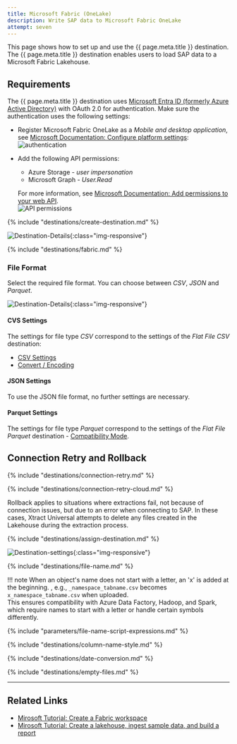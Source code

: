 ```yaml
---
title: Microsoft Fabric (OneLake)
description: Write SAP data to Microsoft Fabric OneLake
attempt: seven
---
```


This page shows how to set up and use the {{ page.meta.title }} destination. 
The {{ page.meta.title }} destination enables users to load SAP data to a Microsoft Fabric Lakehouse.


## Requirements
The {{ page.meta.title }} destination uses [Microsoft Entra ID (formerly Azure Active Directory)](https://www.microsoft.com/en-us/security/business/identity-access/microsoft-entra-id) with OAuth 2.0 for authentication.
Make sure the authentication uses the following settings:
- Register Microsoft Fabric OneLake as a *Mobile and desktop application*, see [Microsoft Documentation: Configure platform settings](https://learn.microsoft.com/en-us/entra/identity-platform/quickstart-register-app?tabs=certificate#configure-platform-settings):<br>
![authentication](../../assets/images/documentation/destinations/fabric/auth.png)
- Add the following API permissions:
	- Azure Storage - *user impersonation*
	- Microsoft Graph - *User.Read*
	
	For more information, see [Microsoft Documentation: Add permissions to your web API](https://learn.microsoft.com/en-us/entra/identity-platform/quickstart-configure-app-access-web-apis#add-permissions-to-access-your-web-api).<br>
	![API permissions](../../assets/images/documentation/destinations/fabric/api-permissions.png)
	

{% include "destinations/create-destination.md" %}

![Destination-Details](../../assets/images/documentation/destinations/fabric/destination-details.png){:class="img-responsive"}

{% include "destinations/fabric.md" %}

### File Format

Select the required file format. You can choose between *CSV*, *JSON* and *Parquet*.

![Destination-Details](../../assets/images/documentation/destinations/fabric/destination-details_2.png){:class="img-responsive"}

#### CVS Settings

The settings for file type *CSV* correspond to the settings of the *Flat File CSV* destination:

- [CSV Settings](csv-flat-file.md/#csv-settings)
- [Convert / Encoding](csv-flat-file.md/#convert-encoding)

#### JSON Settings

To use the JSON file format, no further settings are necessary.

#### Parquet Settings

The settings for file type *Parquet* correspond to the settings of the *Flat File Parquet* destination - [Compatibility Mode](parquet.md/#compatibility-mode).


## Connection Retry and Rollback

{% include "destinations/connection-retry.md" %}

{% include "destinations/connection-retry-cloud.md" %}

Rollback applies to situations where extractions fail, not because of connection issues, but due to an error when connecting to SAP. 
In these cases, Xtract Universal attempts to delete any files created in the Lakehouse during the extraction process.
	
{% include "destinations/assign-destination.md" %}

![Destination-settings](../../assets/images/documentation/destinations/fabric/destination-settings.png){:class="img-responsive"}

{% include "destinations/file-name.md" %}

!!! note
	When an object's name does not start with a letter, an 'x' is added at the beginning. , e.g., `_namespace_tabname.csv` becomes `x_namespace_tabname.csv` when uploaded. <br> This ensures compatibility with Azure Data Factory, Hadoop, and Spark, which require names to start with a letter or handle certain symbols differently.

{% include "parameters/file-name-script-expressions.md" %}

{% include "destinations/column-name-style.md" %}

{% include "destinations/date-conversion.md" %}

{% include "destinations/empty-files.md" %}

----

## Related Links
- [Mirosoft Tutorial: Create a Fabric workspace](https://learn.microsoft.com/en-us/fabric/data-engineering/tutorial-lakehouse-get-started)
- [Mirosoft Tutorial: Create a lakehouse, ingest sample data, and build a report](https://learn.microsoft.com/en-us/fabric/data-engineering/tutorial-build-lakehouse)